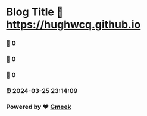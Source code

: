 # Blog Title :link: https://hughwcq.github.io 
### :page_facing_up: [0](https://hughwcq.github.io/tag.html) 
### :speech_balloon: 0 
### :hibiscus: 0 
### :alarm_clock: 2024-03-25 23:14:09 
### Powered by :heart: [Gmeek](https://github.com/Meekdai/Gmeek)
